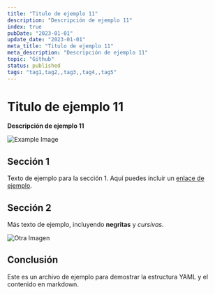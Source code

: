 ```yaml
---
title: "Titulo de ejemplo 11"
description: "Descripción de ejemplo 11"
index: true
pubDate: "2023-01-01"
update_date: "2023-01-01"
meta_title: "Titulo de ejemplo 11"
meta_description: "Descripción de ejemplo 11"
topic: "Github"
status: published
tags: "tag1,tag2,,tag3,,tag4,,tag5"
---
```


# Titulo de ejemplo 11

**Descripción de ejemplo 11**

![Example Image](https://via.placeholder.com/150)

## Sección 1

Texto de ejemplo para la sección 1. Aquí puedes incluir un [enlace de ejemplo](https://example.com).

## Sección 2

Más texto de ejemplo, incluyendo **negritas** y *cursivas*. 

![Otra Imagen](https://via.placeholder.com/200)

## Conclusión

Este es un archivo de ejemplo para demostrar la estructura YAML y el contenido en markdown.
